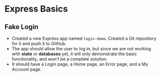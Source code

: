 # Express Basics

## Fake Login

- Created a new Express app named `login-demo`. Created a Git repository for it and push it to GitHub.
- The app should allow the user to log in, but since we are not working with **state** or **databases** yet, it will only demonstrate the basic functionality, and won't be a complete solution.
- It should have a Login page, a Home page, an Error page, and a My Account page.
